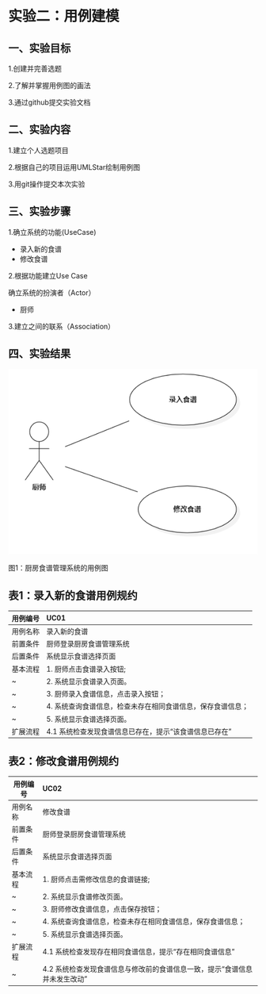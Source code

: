 # 实验二：用例建模

## 一、实验目标
1.创建并完善选题

2.了解并掌握用例图的画法

3.通过github提交实验文档

## 二、实验内容
1.建立个人选题项目

2.根据自己的项目运用UMLStar绘制用例图

3.用git操作提交本次实验

## 三、实验步骤
1.确立系统的功能(UseCase)
 - 录入新的食谱
 - 修改食谱
 
 2.根据功能建立Use Case
 
 确立系统的扮演者（Actor）
 - 厨师
 
 3.建立之间的联系（Association）

## 四、实验结果

 ![用例图](./lab02UseCaseDiagram.png)

图1：厨房食谱管理系统的用例图

## 表1：录入新的食谱用例规约
用例编号  | UC01 |   
-|:-|
用例名称  | 录入新的食谱  |   
前置条件  | 厨师登录厨房食谱管理系统 |
后置条件  |    系统显示食谱选择页面   |
基本流程  | 1. 厨师点击食谱录入按钮;  |
~| 2. 系统显示食谱录入页面。  |  
~| 3. 厨师录入食谱信息，点击录入按钮；  |   
~| 4. 系统查询食谱信息，检查未存在相同食谱信息，保存食谱信息；  |   
~| 5. 系统显示食谱选择页面。  | 
扩展流程  | 4.1 系统检查发现食谱信息已存在，提示“该食谱信息已存在”   |
## 表2：修改食谱用例规约
用例编号  | UC02 | 
-|:-|
用例名称  | 修改食谱  |   
前置条件  | 厨师登录厨房食谱管理系统 |
后置条件  | 系统显示食谱选择页面 |
基本流程  | 1. 厨师点击需修改信息的食谱链接;  |
~| 2. 系统显示食谱修改页面。  |  
~| 3. 厨师修改食谱信息，点击保存按钮；  |   
~| 4. 系统查询食谱信息，检查未存在相同食谱信息，保存食谱信息；  |   
~| 5. 系统显示食谱选择页面。  | 
扩展流程  | 4.1 系统检查发现存在相同食谱信息，提示“存在相同食谱信息”|
~|4.2 系统检查发现食谱信息与修改前的食谱信息一致，提示“食谱信息并未发生改动”|
